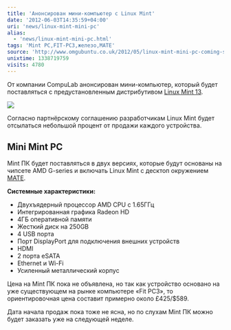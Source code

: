 ```yaml
---
title: 'Анонсирован мини-компьютер с Linux Mint'
date: '2012-06-03T14:35:59+04:00'
uri: 'news/linux-mint-mini-pc'
alias: 
  - 'news/linux-mint-mini-pc.html'
tags: 'Mint PC,FIT-PC3,железо,MATE'
source: 'http://www.omgubuntu.co.uk/2012/05/linux-mint-mini-pc-coming-soon'
unixtime: 1338719759
visits: 4780
---
```

От компании CompuLab анонсирован мини-компьютер, который будет поставляться с предустановленным дистрибутивом [Linux Mint 13](news/linux-mint-13).

[![](img/2012/06/03/14-00/fit-pc3-standard-front-7326375560-o.jpg)](img/2012/06/03/14-00/fit-pc3-standard-front-7326375560-o.jpg)

Согласно партнёрскому соглашению разработчикам Linux Mint будет отсылаться небольшой процент от продажи каждого устройства.

## Mini Mint PC

Mint ПК будет поставляться в двух версиях, которые будут основаны на чипсете AMD G-series и включать Linux Mint с десктоп окружением [MATE](apps/mate-1-2).

**Системные характеристики:**

*   Двухъядерный процессор AMD CPU с 1.65ГГц
*   Интегрированная графика Radeon HD
*   4ГБ оперативной памяти
*   Жесткий диск на 250GB
*   4 USB порта
*   Порт DisplayPort для подключения внешних устройств
*   HDMI
*   2 порта eSATA
*   Ethernet и Wi-Fi
*   Усиленный металлический корпус

Цена на Mint ПК пока не объявлена, но так как устройство основано на уже существующем на рынке компьютере «Fit PC3», то ориентировочная цена составит примерно около £425/$589.

Дата начала продаж пока тоже не ясна, но по слухам Mint ПК можно будет заказать уже на следующей неделе.
